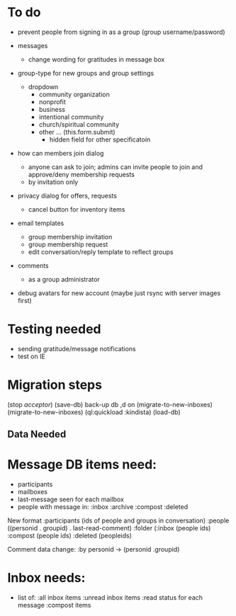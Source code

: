 # To do

- prevent people from signing in as a group (group username/password)

- messages
  - change wording for gratitudes in message box

- group-type for new groups and group settings 
  - dropdown
    - community organization
    - nonprofit
    - business
    - intentional community
    - church/spiritual community
    - other ... (this.form.submit)
      - hidden field for other specificatoin

- how can members join dialog
  - anyone can ask to join; admins can invite people to join and  approve/deny membership requests
  - by invitation only

- privacy dialog for offers, requests
  - cancel button for inventory items

- email templates
  - group membership invitation
  - group membership request
  - edit conversation/reply template to reflect groups

- comments
  - as a group administrator

- debug avatars for new account (maybe just rsync with server images first)

# Testing needed

- sending gratitude/message notifications
- test on IE


# Migration steps

(stop *acceptor*)
(save-db)
back-up db
,d on (migrate-to-new-inboxes)
(migrate-to-new-inboxes)
(ql:quickload :kindista)
(load-db)


## Data Needed

# Message DB items need:
- participants
- mailboxes
- last-message seen for each mailbox
- people with message in:
    :inbox
    :archive
    :compost
    :deleted

New format
  :participants (ids of people and groups in conversation)
  :people ((personid . groupid) . last-read-comment)
  :folder (:inbox (people ids) :compost (people ids) :deleted (peopleids)


Comment data change:
  :by personid -> (personid .groupid)

# Inbox needs:
- list of:
    :all inbox items
    :unread inbox items
    :read status for each message
    :compost items
